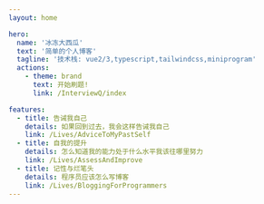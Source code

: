 ```yaml
---
layout: home

hero:
  name: '冰冻大西瓜'
  text: '简单的个人博客'
  tagline: '技术栈: vue2/3,typescript,tailwindcss,miniprogram'
  actions:
    - theme: brand
      text: 开始刷题!
      link: /InterviewQ/index

features:
  - title: 告诫我自己
    details: 如果回到过去，我会这样告诫我自己
    link: /Lives/AdviceToMyPastSelf
  - title: 自我的提升
    details: 怎么知道我的能力处于什么水平我该往哪里努力
    link: /Lives/AssessAndImprove
  - title: 记性与烂笔头
    details: 程序员应该怎么写博客
    link: /Lives/BloggingForProgrammers
---
```

